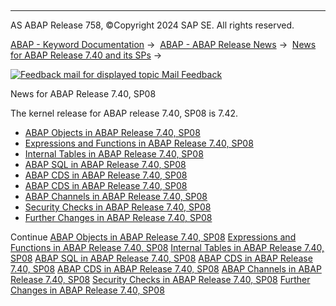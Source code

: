   

* * *

AS ABAP Release 758, ©Copyright 2024 SAP SE. All rights reserved.

[ABAP - Keyword Documentation](https://help.sap.com/doc/abapdocu_758_index_htm/7.58/en-US/abenabap.htm) →  [ABAP - ABAP Release News](https://help.sap.com/doc/abapdocu_758_index_htm/7.58/en-US/abennews.htm) →  [News for ABAP Release 7.40 and its SPs](https://help.sap.com/doc/abapdocu_758_index_htm/7.58/en-US/abennews-740.htm) → 

 [![](Mail.gif?object=Mail.gif "Feedback mail for displayed topic") Mail Feedback](mailto:f1_help@sap.com?subject=Feedback%20on%20ABAP%20Documentation&body=Document:%20News%20for%20ABAP%20Release%207.40%2C%20SP08%2C%20ABENNEWS-740_SP08%2C%20758%0D%0A%0D%0AError:%0D%0A%0D%0A%0D%0A%0D%0ASuggestion%20for%20improvement:)

News for ABAP Release 7.40, SP08

The kernel release for ABAP release 7.40, SP08 is 7.42.

-   [ABAP Objects in ABAP Release 7.40, SP08](https://help.sap.com/doc/abapdocu_758_index_htm/7.58/en-US/abennews-740_sp08-abap_objects.htm)
-   [Expressions and Functions in ABAP Release 7.40, SP08](https://help.sap.com/doc/abapdocu_758_index_htm/7.58/en-US/abennews-740_sp08-expressions.htm)
-   [Internal Tables in ABAP Release 7.40, SP08](https://help.sap.com/doc/abapdocu_758_index_htm/7.58/en-US/abennews-740_sp08-itab.htm)
-   [ABAP SQL in ABAP Release 7.40, SP08](https://help.sap.com/doc/abapdocu_758_index_htm/7.58/en-US/abennews-740_sp08-abap_sql.htm)
-   [ABAP CDS in ABAP Release 7.40, SP08](https://help.sap.com/doc/abapdocu_758_index_htm/7.58/en-US/abennews-740_sp08-abap_cds.htm)
-   [ABAP CDS in ABAP Release 7.40, SP08](https://help.sap.com/doc/abapdocu_758_index_htm/7.58/en-US/abennews-740_sp08-amdp.htm)
-   [ABAP Channels in ABAP Release 7.40, SP08](https://help.sap.com/doc/abapdocu_758_index_htm/7.58/en-US/abennews-740_sp08-abap_channels.htm)
-   [Security Checks in ABAP Release 7.40, SP08](https://help.sap.com/doc/abapdocu_758_index_htm/7.58/en-US/abennews-740_sp08-slin_sec.htm)
-   [Further Changes in ABAP Release 7.40, SP08](https://help.sap.com/doc/abapdocu_758_index_htm/7.58/en-US/abennews-740_sp08-others.htm)

Continue
[ABAP Objects in ABAP Release 7.40, SP08](https://help.sap.com/doc/abapdocu_758_index_htm/7.58/en-US/abennews-740_sp08-abap_objects.htm)
[Expressions and Functions in ABAP Release 7.40, SP08](https://help.sap.com/doc/abapdocu_758_index_htm/7.58/en-US/abennews-740_sp08-expressions.htm)
[Internal Tables in ABAP Release 7.40, SP08](https://help.sap.com/doc/abapdocu_758_index_htm/7.58/en-US/abennews-740_sp08-itab.htm)
[ABAP SQL in ABAP Release 7.40, SP08](https://help.sap.com/doc/abapdocu_758_index_htm/7.58/en-US/abennews-740_sp08-abap_sql.htm)
[ABAP CDS in ABAP Release 7.40, SP08](https://help.sap.com/doc/abapdocu_758_index_htm/7.58/en-US/abennews-740_sp08-abap_cds.htm)
[ABAP CDS in ABAP Release 7.40, SP08](https://help.sap.com/doc/abapdocu_758_index_htm/7.58/en-US/abennews-740_sp08-amdp.htm)
[ABAP Channels in ABAP Release 7.40, SP08](https://help.sap.com/doc/abapdocu_758_index_htm/7.58/en-US/abennews-740_sp08-abap_channels.htm)
[Security Checks in ABAP Release 7.40, SP08](https://help.sap.com/doc/abapdocu_758_index_htm/7.58/en-US/abennews-740_sp08-slin_sec.htm)
[Further Changes in ABAP Release 7.40, SP08](https://help.sap.com/doc/abapdocu_758_index_htm/7.58/en-US/abennews-740_sp08-others.htm)